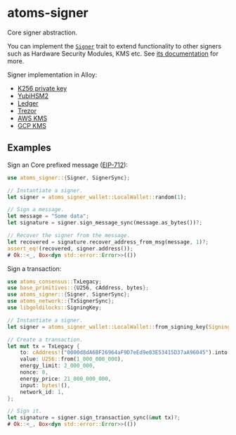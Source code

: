 # atoms-signer

Core signer abstraction.

You can implement the [`Signer`][Signer] trait to extend functionality to other signers
such as Hardware Security Modules, KMS etc. See [its documentation][Signer] for more.

Signer implementation in Alloy:
- [K256 private key](../signer-wallet/src/private_key.rs)
- [YubiHSM2](../signer-wallet/src/yubi.rs)
- [Ledger](../signer-ledger/)
- [Trezor](../signer-trezor/)
- [AWS KMS](../signer-aws/)
- [GCP KMS](../signer-gcp/)

<!-- TODO: docs.rs -->
[Signer]: https://base-rs.github.io/alloy/atoms_signer/trait.Signer.html

## Examples

Sign an Core prefixed message ([EIP-712](https://eips.ethereum.org/EIPS/eip-712)):

```rust
use atoms_signer::{Signer, SignerSync};

// Instantiate a signer.
let signer = atoms_signer_wallet::LocalWallet::random(1);

// Sign a message.
let message = "Some data";
let signature = signer.sign_message_sync(message.as_bytes())?;

// Recover the signer from the message.
let recovered = signature.recover_address_from_msg(message, 1)?;
assert_eq!(recovered, signer.address());
# Ok::<_, Box<dyn std::error::Error>>(())
```

Sign a transaction:

```rust
use atoms_consensus::TxLegacy;
use base_primitives::{U256, cAddress, bytes};
use atoms_signer::{Signer, SignerSync};
use atoms_network::{TxSignerSync};
use libgoldilocks::SigningKey;

// Instantiate a signer.
let signer = atoms_signer_wallet::LocalWallet::from_signing_key(SigningKey::from_str("dcf2cbdd171a21c480aa7f53d77f31bb102282b3ff099c78e3118b37348c72f7dcf2cbdd171a21c480aa7f53d77f31bb102282b3ff099c78e3"), 1);

// Create a transaction.
let mut tx = TxLegacy {
    to: cAddress!("0000d8dA6BF26964aF9D7eEd9e03E53415D37aA96045").into(),
    value: U256::from(1_000_000_000),
    energy_limit: 2_000_000,
    nonce: 0,
    energy_price: 21_000_000_000,
    input: bytes!(),
    network_id: 1,
};

// Sign it.
let signature = signer.sign_transaction_sync(&mut tx)?;
# Ok::<_, Box<dyn std::error::Error>>(())
```
